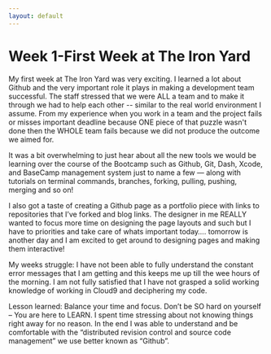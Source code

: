 ```yaml
---
layout: default
---
```


# Week 1-First Week at The Iron Yard



My first week at The Iron Yard was very exciting. I learned a lot about Github and the very important role it plays in making a development team successful. The staff stressed that we were ALL a team and to make it through we had to help each other -- similar to the real world environment I assume. From my experience when you work in a team and the project fails or misses important deadline because ONE piece of that puzzle wasn't done then the WHOLE  team fails because we did not produce the outcome we aimed for.

It was a bit overwhelming to just hear about all the new tools we would be learning over the course of the Bootcamp such as  Github, Git, Dash, Xcode, and BaseCamp management system just to name a few — along with tutorials on terminal commands, branches, forking, pulling, pushing, merging and so on!

I also got a taste of creating a Github page as a portfolio piece with links to repositories that I’ve forked and blog links. The designer in me REALLY wanted to focus more time on designing the page layouts and such but I have to priorities and take care of whats important today…. tomorrow  is another day and I am excited to get around to designing pages and making them interactive!


My weeks struggle: I have not been able to fully understand the constant error messages that I am getting and this keeps me up till the wee hours of the morning.  I am not fully satisfied that I have not grasped a solid working knowledge of working in Cloud9 and deciphering my code.

Lesson learned: Balance your time and focus. Don’t be SO hard on yourself – You are here to LEARN. I spent time stressing about not knowing things right away for no reason. In the end I was able to understand and be comfortable with the “distributed revision control and source code management” we use better known as “Github”.
